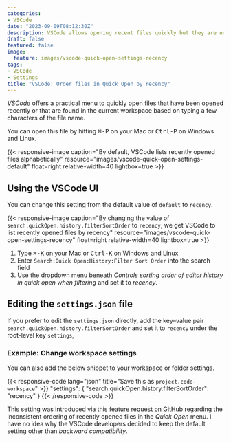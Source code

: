```yaml
---
categories:
- VSCode
date: "2023-09-09T08:12:30Z"
description: VSCode allows opening recent files quickly but they are not ordered by recency. This setting changes that
draft: false
featured: false
image:
  feature: images/vscode-quick-open-settings-recency
tags:
- VSCode
- Settings
title: "VSCode: Order files in Quick Open by recency"
---
```



*VSCode* offers a practical menu to quickly open files that have been opened recently or that are found in the current workspace based on typing a few characters of the file name.

You can open this file by hitting <kbd>⌘-P</kbd> on your Mac or <kbd>Ctrl-P</kbd> on Windows and Linux.

{{< responsive-image caption="By default, VSCode lists recently opened files alphabetically" resource="images/vscode-quick-open-settings-default" float=right relative-width=40 lightbox=true  >}}

## Using the VSCode UI

You can change this setting from the default value of `default` to `recency`.

{{< responsive-image caption="By changing the value of `search.quickOpen.history.filterSortOrder` to `recency`, we get VSCode to list recently opened files by recency" resource="images/vscode-quick-open-settings-recency" float=right relative-width=40 lightbox=true >}}

1. Type <kbd>⌘-K</kbd> on your Mac or <kbd>Ctrl-K</kbd> on Windows and Linux
2. Enter `Search:Quick Open:History:Filter Sort Order` into the search field
3. Use the dropdown menu beneath *Controls sorting order of editor history in quick open when filtering* and set it to *recency*.

## Editing the `settings.json` file

If you prefer to edit the `settings.json` directly, add the key–value pair `search.quickOpen.history.filterSortOrder` and set it to `recency` under the root-level key `settings`,

### Example: Change workspace settings

You can also add the below snippet to your workspace or folder settings.

{{< responsive-code lang="json" title="Save this as `project.code-workspace`" >}}
"settings": {
    "search.quickOpen.history.filterSortOrder": "recency"
}
{{< /responsive-code >}}

This setting was introduced via this [feature request on GitHub](https://github.com/microsoft/vscode/issues/35610) regarding the inconsistent ordering of recently opened files in the  *Quick Open* menu. I have no idea why the VSCode developers decided to keep the default setting other than *backward compatibility*.

